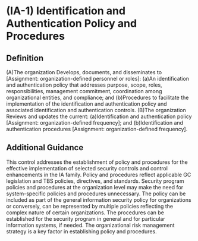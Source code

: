
# (IA-1) Identification and Authentication Policy and Procedures

## Definition

(A)The organization Develops, documents, and disseminates to [Assignment: organization-defined personnel or roles]:
(a)An identification and authentication policy that addresses purpose, scope, roles, responsibilities, management commitment, coordination among organizational entities, and compliance; and
(b)Procedures to facilitate the implementation of the identification and authentication policy and associated identification and authentication controls.
(B)The organization Reviews and updates the current:
(a)Identification and authentication policy [Assignment: organization-defined frequency]; and
(b)Identification and authentication procedures [Assignment: organization-defined frequency].

## Additional Guidance

This control addresses the establishment of policy and procedures for the effective implementation of selected security controls and control enhancements in the IA family. Policy and procedures reflect applicable GC legislation and TBS policies, directives, and standards. Security program policies and procedures at the organization level may make the need for system-specific policies and procedures unnecessary. The policy can be included as part of the general information security policy for organizations or conversely, can be represented by multiple policies reflecting the complex nature of certain organizations. The procedures can be established for the security program in general and for particular information systems, if needed. The organizational risk management strategy is a key factor in establishing policy and procedures.
